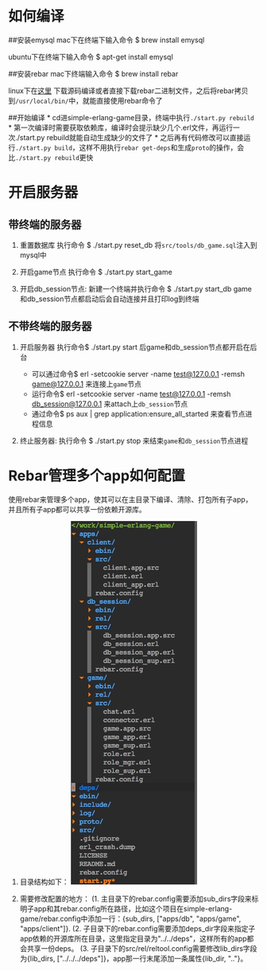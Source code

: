 如何编译
==================
##安装emysql
mac下在终端下输入命令
    $ brew install emysql

ubuntu下在终端下输入命令
    $ apt-get install emysql

##安装rebar
mac下终端输入命令
    $ brew install rebar

linux下在[这里](https://github.com/basho/rebar) 下载源码编译或者直接下载rebar二进制文件，之后将rebar拷贝到`/usr/local/bin/`中，就能直接使用rebar命令了

##开始编译
    * cd进simple-erlang-game目录，终端中执行`./start.py rebuild`
    * 第一次编译时需要获取依赖库，编译时会提示缺少几个.erl文件，再运行一次./start.py rebuild就能自动生成缺少的文件了
    * 之后再有代码修改可以直接运行`./start.py build`，这样不用执行`rebar get-deps`和生成`proto`的操作，会比`./start.py rebuild`更快


开启服务器
==================

带终端的服务器
---------------
1. 重置数据库
    执行命令
    $ ./start.py reset_db
    将`src/tools/db_game.sql`注入到mysql中

2. 开启game节点
    执行命令
    $ ./start.py start_game

3. 开启db_session节点:
    新建一个终端并执行命令
    $ ./start.py start_db
    game和db_session节点都启动后会自动连接并且打印log到终端

不带终端的服务器
----------------

1. 开启服务器
    执行命令$ ./start.py start 后game和db_session节点都开启在后台
    * 可以通过命令$ erl -setcookie server -name test@127.0.0.1 -remsh game@127.0.0.1 来连接上`game`节点
    * 运行命令$ erl -setcookie server -name test@127.0.0.1 -remsh db_session@127.0.0.1 来attach上`db_session`节点
    * 通过命令$ ps aux | grep application:ensure_all_started 来查看节点进程信息 

2. 终止服务器:
    执行命令
        $ ./start.py stop 
    来结束`game`和`db_session`节点进程
 

Rebar管理多个app如何配置
==================
使用rebar来管理多个app，使其可以在主目录下编译、清除、打包所有子app，并且所有子app都可以共享一份依赖开源库。

1. 目录结构如下：
![mark1](mark1.png)

2. 需要修改配置的地方：
    (1. 主目录下的rebar.config需要添加sub_dirs字段来标明子app和其rebar.config所在路径，比如这个项目在simple-erlang-game/rebar.config中添加一行：{sub_dirs, ["apps/db", "apps/game", "apps/client"]}.
    (2. 子目录下的rebar.config需要添加deps_dir字段来指定子app依赖的开源库所在目录，这里指定目录为"../../deps"，这样所有的app都会共享一份deps。
    (3. 子目录下的src/rel/reltool.config需要修改lib_dirs字段为{lib_dirs, ["../../../deps"]}，app那一行末尾添加一条属性{lib_dir, ".."}。


